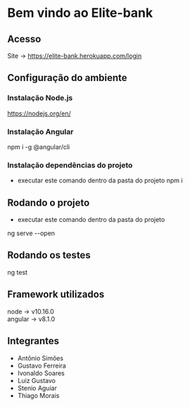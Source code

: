 # Bem vindo ao Elite-bank

## Acesso

Site -> https://elite-bank.herokuapp.com/login

## Configuração do ambiente

### Instalação Node.js
https://nodejs.org/en/

### Instalação Angular
npm i -g @angular/cli

### Instalação dependências do projeto
* executar este comando dentro da pasta do projeto
npm i  

## Rodando o projeto
* executar este comando dentro da pasta do projeto

ng serve --open

## Rodando os testes

ng test

## Framework utilizados

node -> v10.16.0 <br>
angular -> v8.1.0


## Integrantes

- Antônio Simões
- Gustavo Ferreira
- Ivonaldo Soares
- Luiz Gustavo
- Stenio Aguiar
- Thiago Morais
